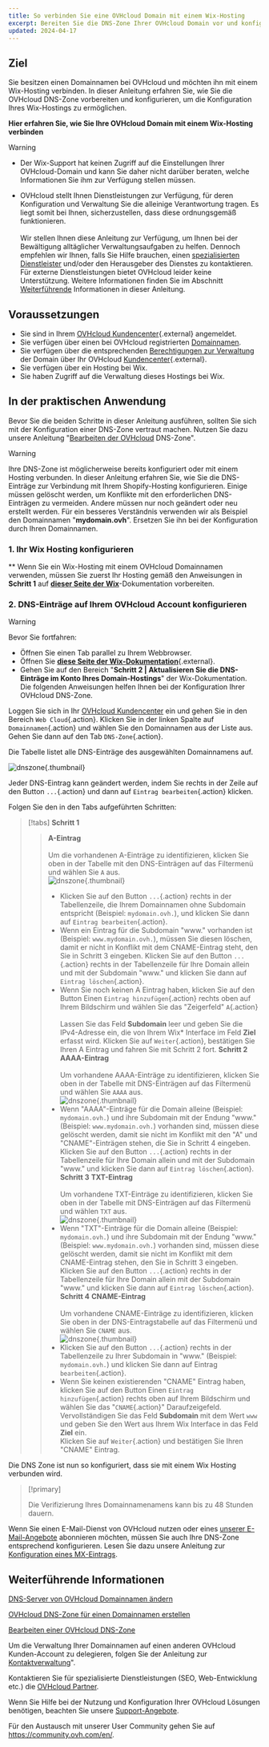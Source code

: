 ```yaml
---
title: So verbinden Sie eine OVHcloud Domain mit einem Wix-Hosting
excerpt: Bereiten Sie die DNS-Zone Ihrer OVHcloud Domain vor und konfigurieren Sie sie, um sie mit einem Wix-Hosting zu verbinden
updated: 2024-04-17
---
```


## Ziel

Sie besitzen einen Domainnamen bei OVHcloud und möchten ihn mit einem Wix-Hosting verbinden. In dieser Anleitung erfahren Sie, wie Sie die OVHcloud DNS-Zone vorbereiten und konfigurieren, um die Konfiguration Ihres Wix-Hostings zu ermöglichen.

**Hier erfahren Sie, wie Sie Ihre OVHcloud Domain mit einem Wix-Hosting verbinden**

> [!warning]
>
> - Der Wix-Support hat keinen Zugriff auf die Einstellungen Ihrer OVHcloud-Domain und kann Sie daher nicht darüber beraten, welche Informationen Sie ihm zur Verfügung stellen müssen.
>
> - OVHcloud stellt Ihnen Dienstleistungen zur Verfügung, für deren Konfiguration und Verwaltung Sie die alleinige Verantwortung tragen. Es liegt somit bei Ihnen, sicherzustellen, dass diese ordnungsgemäß funktionieren.<br><br> Wir stellen Ihnen diese Anleitung zur Verfügung, um Ihnen bei der Bewältigung alltäglicher Verwaltungsaufgaben zu helfen. Dennoch empfehlen wir Ihnen, falls Sie Hilfe brauchen, einen [spezialisierten Dienstleister](https://partner.ovhcloud.com/de/) und/oder den Herausgeber des Dienstes zu kontaktieren. Für externe Dienstleistungen bietet OVHcloud leider keine Unterstützung. Weitere Informationen finden Sie im Abschnitt [Weiterführende](#gofurther) Informationen in dieser Anleitung.
>

## Voraussetzungen

- Sie sind in Ihrem [OVHcloud Kundencenter](https://www.ovh.com/auth/?action=gotomanager&from=https://www.ovh.de/&ovhSubsidiary=de){.external} angemeldet.
- Sie verfügen über einen bei OVHcloud registrierten [Domainnamen](https://www.ovhcloud.com/de/domains/).
- Sie verfügen über die entsprechenden [Berechtigungen zur Verwaltung](/pages/account_and_service_management/account_information/managing_contacts) der Domain über Ihr OVHcloud [Kundencenter](https://www.ovh.com/auth/?action=gotomanager&from=https://www.ovh.de/&ovhSubsidiary=de){.external}.
- Sie verfügen über ein Hosting bei Wix.
- Sie haben Zugriff auf die Verwaltung dieses Hostings bei Wix.

## In der praktischen Anwendung

Bevor Sie die beiden Schritte in dieser Anleitung ausführen, sollten Sie sich mit der Konfiguration einer DNS-Zone vertraut machen. Nutzen Sie dazu unsere Anleitung "[Bearbeiten der OVHcloud](/pages/web_cloud/domains/dns_zone_edit) DNS-Zone".

> [!warning]
>
> Ihre DNS-Zone ist möglicherweise bereits konfiguriert oder mit einem Hosting verbunden. In dieser Anleitung erfahren Sie, wie Sie die DNS-Einträge zur Verbindung mit Ihrem Shopify-Hosting konfigurieren. Einige müssen gelöscht werden, um Konflikte mit den erforderlichen DNS-Einträgen zu vermeiden. Andere müssen nur noch geändert oder neu erstellt werden. Für ein besseres Verständnis verwenden wir als Beispiel den Domainnamen "**mydomain.ovh**". Ersetzen Sie ihn bei der Konfiguration durch Ihren Domainnamen.

### 1. Ihr Wix Hosting konfigurieren

** Wenn Sie ein Wix-Hosting mit einem OVHcloud Domainnamen verwenden, müssen Sie zuerst Ihr Hosting gemäß den Anweisungen in **Schritt 1** auf [**dieser Seite der Wix**](https://support.wix.com/de/article/connecter-un-domaine-%C3%A0-wix-par-pointage-5727882)-Dokumentation vorbereiten.

### 2. DNS-Einträge auf Ihrem OVHcloud Account konfigurieren

> [!warning]
>
> Bevor Sie fortfahren: <br>
> - Öffnen Sie einen Tab parallel zu Ihrem Webbrowser.
> - Öffnen Sie [**diese Seite der Wix-Dokumentation**](https://support.wix.com/de/article/connect-un-domain-%C3%A0-wix-par-pointing-5727882){.external}.
> - Gehen Sie auf den Bereich "**Schritt 2 | Aktualisieren Sie die DNS-Einträge im Konto Ihres Domain-Hostings**" der Wix-Dokumentation.<br>
> Die folgenden Anweisungen helfen Ihnen bei der Konfiguration Ihrer OVHcloud DNS-Zone.

Loggen Sie sich in Ihr [OVHcloud Kundencenter](https://www.ovh.com/auth/?action=gotomanager&from=https://www.ovh.de/&ovhSubsidiary=de) ein und gehen Sie in den Bereich `Web Cloud`{.action}. Klicken Sie in der linken Spalte auf `Domainnamen`{.action} und wählen Sie den Domainnamen aus der Liste aus. Gehen Sie dann auf den Tab `DNS-Zone`{.action}.

Die Tabelle listet alle DNS-Einträge des ausgewählten Domainnamens auf.

![dnszone](images/tab.png){.thumbnail}

Jeder DNS-Eintrag kann geändert werden, indem Sie rechts in der Zeile auf den Button `...`{.action} und dann auf `Eintrag bearbeiten`{.action} klicken.

Folgen Sie den in den Tabs aufgeführten Schritten:

> [!tabs]
> **Schritt 1**
>> **A-Eintrag**<br><br>
>> Um die vorhandenen A-Einträge zu identifizieren, klicken Sie oben in der Tabelle mit den DNS-Einträgen auf das Filtermenü und wählen Sie `A` aus.<br>
>> ![dnszone](images/filter-a.png){.thumbnail}<br>
>> - Klicken Sie auf den Button `...`{.action} rechts in der Tabellenzeile, die Ihrem Domainnamen ohne Subdomain entspricht (Beispiel: `mydomain.ovh.`), und klicken Sie dann auf `Eintrag bearbeiten`{.action}.<br>
>> - Wenn ein Eintrag für die Subdomain "www." vorhanden ist (Beispiel: `www.mydomain.ovh.`), müssen Sie diesen löschen, damit er nicht in Konflikt mit dem CNAME-Eintrag steht, den Sie in Schritt 3 eingeben. Klicken Sie auf den Button `...`{.action} rechts in der Tabellenzeile für Ihre Domain allein und mit der Subdomain "www." und klicken Sie dann auf `Eintrag löschen`{.action}.<br>
>> - Wenn Sie noch keinen A Eintrag haben, klicken Sie auf den Button Einen `Eintrag hinzufügen`{.action} rechts oben auf Ihrem Bildschirm und wählen Sie das "Zeigerfeld" `A`{.action}<br><br>
>> Lassen Sie das Feld **Subdomain** leer und geben Sie die IPv4-Adresse ein, die von Ihrem Wix* Interface im Feld **Ziel** erfasst wird.
>> Klicken Sie auf `Weiter`{.action}, bestätigen Sie Ihren A Eintrag und fahren Sie mit Schritt 2 fort.
> **Schritt 2**
>> **AAAA-Eintrag**<br><br>
>>  Um vorhandene AAAA-Einträge zu identifizieren, klicken Sie oben in der Tabelle mit DNS-Einträgen auf das Filtermenü und wählen Sie `AAAA` aus.<br>
>> ![dnszone](images/filter-aaaa.png){.thumbnail}<br>
>> - Wenn "AAAA"-Einträge für die Domain alleine (Beispiel: `mydomain.ovh.`) und ihre Subdomain mit der Endung "www." (Beispiel: `www.mydomain.ovh.`) vorhanden sind, müssen diese gelöscht werden, damit sie nicht im Konflikt mit den "A" und "CNAME"-Einträgen stehen, die Sie in Schritt 4 eingeben. Klicken Sie auf den Button `...`{.action} rechts in der Tabellenzeile für Ihre Domain allein und mit der Subdomain "www." und klicken Sie dann auf `Eintrag löschen`{.action}.<br>
> **Schritt 3**
>> **TXT-Eintrag**<br><br>
>>  Um vorhandene TXT-Einträge zu identifizieren, klicken Sie oben in der Tabelle mit DNS-Einträgen auf das Filtermenü und wählen `TXT` aus.<br>
>> ![dnszone](images/filter-txt.png){.thumbnail}<br>
>> - Wenn "TXT"-Einträge für die Domain alleine (Beispiel: `mydomain.ovh.`) und ihre Subdomain mit der Endung "www." (Beispiel: `www.mydomain.ovh.`) vorhanden sind, müssen diese gelöscht werden, damit sie nicht im Konflikt mit dem CNAME-Eintrag stehen, den Sie in Schritt 3 eingeben. Klicken Sie auf den Button `...`{.action} rechts in der Tabellenzeile für Ihre Domain allein mit der Subdomain "www." und klicken Sie dann auf `Eintrag löschen`{.action}.<br>
> **Schritt 4**
>> **CNAME-Eintrag**<br><br>
>>  Um vorhandene CNAME-Einträge zu identifizieren, klicken Sie oben in der DNS-Eintragstabelle auf das Filtermenü und wählen Sie `CNAME` aus.<br>
>> ![dnszone](images/filter-cname.png){.thumbnail}<br>
>> - Klicken Sie auf den Button `...`{.action} rechts in der Tabellenzeile zu Ihrer Subdomain in "www." (Beispiel: `mydomain.ovh.`) und klicken Sie dann auf Eintrag `bearbeiten`{.action}.<br>
>> - Wenn Sie keinen existierenden "CNAME" Eintrag haben, klicken Sie auf den Button Einen `Eintrag hinzufügen`{.action} rechts oben auf Ihrem Bildschirm und wählen Sie das "`CNAME`{.action}" Daraufzeigefeld.
>> Vervollständigen Sie das Feld **Subdomain** mit dem Wert `www` und geben Sie den Wert aus Ihrem Wix Interface in das Feld **Ziel** ein.<br>
>> Klicken Sie auf `Weiter`{.action} und bestätigen Sie Ihren "CNAME" Eintrag.

Die DNS Zone ist nun so konfiguriert, dass sie mit einem Wix Hosting verbunden wird.

> [!primary]
>
> Die Verifizierung Ihres Domainnamenamens kann bis zu 48 Stunden dauern.

Wenn Sie einen E-Mail-Dienst von OVHcloud nutzen oder eines [unserer E-Mail-Angebote](https://www.ovhcloud.com/de/emails/) abonnieren möchten, müssen Sie auch Ihre DNS-Zone entsprechend konfigurieren. Lesen Sie dazu unsere Anleitung zur [Konfiguration eines MX-Eintrags](/pages/web_cloud/domains/dns_zone_mx).

## Weiterführende Informationen <a name="gofurther"></a>

[DNS-Server von OVHcloud Domainnamen ändern](/pages/web_cloud/domains/dns_server_general_information)

[OVHcloud DNS-Zone für einen Domainnamen erstellen](/pages/web_cloud/domains/dns_zone_create)

[Bearbeiten einer OVHcloud DNS-Zone](/pages/web_cloud/domains/dns_zone_edit)

Um die Verwaltung Ihrer Domainnamen auf einen anderen OVHcloud Kunden-Account zu delegieren, folgen Sie der Anleitung zur [Kontaktverwaltung](/pages/account_and_service_management/account_information/managing_contacts)".

Kontaktieren Sie für spezialisierte Dienstleistungen (SEO, Web-Entwicklung etc.) die [OVHcloud Partner](https://partner.ovhcloud.com/de/directory/).
 
Wenn Sie Hilfe bei der Nutzung und Konfiguration Ihrer OVHcloud Lösungen benötigen, beachten Sie unsere [Support-Angebote](https://www.ovhcloud.com/de/support-levels/).
 
Für den Austausch mit unserer User Community gehen Sie auf <https://community.ovh.com/en/>.
